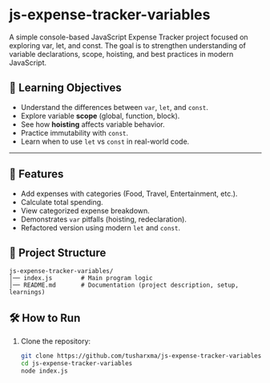 # js-expense-tracker-variables
A simple console-based JavaScript Expense Tracker project focused on exploring var, let, and const. The goal is to strengthen understanding of variable declarations, scope, hoisting, and best practices in modern JavaScript.

## 🎯 Learning Objectives
- Understand the differences between `var`, `let`, and `const`.
- Explore variable **scope** (global, function, block).
- See how **hoisting** affects variable behavior.
- Practice immutability with `const`.
- Learn when to use `let` vs `const` in real-world code.

---

## 🚀 Features
- Add expenses with categories (Food, Travel, Entertainment, etc.).
- Calculate total spending.
- View categorized expense breakdown.
- Demonstrates `var` pitfalls (hoisting, redeclaration).
- Refactored version using modern `let` and `const`.

## 📂 Project Structure
```
js-expense-tracker-variables/
│── index.js        # Main program logic
│── README.md       # Documentation (project description, setup, learnings)

```
## 🛠️ How to Run
1. Clone the repository:
   ```bash
   git clone https://github.com/tusharxma/js-expense-tracker-variables.git
   cd js-expense-tracker-variables
   node index.js
